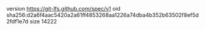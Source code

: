 version https://git-lfs.github.com/spec/v1
oid sha256:d2a6f4aac5420a2a61ff4853268aa1226a74dba4b352b63502f8ef5d2fdf1e7d
size 14222
